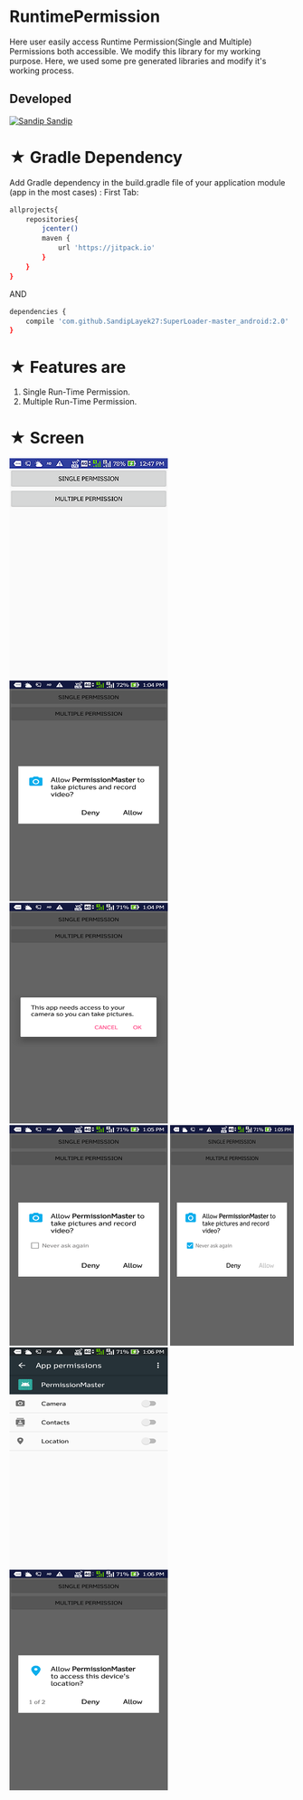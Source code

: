 # RuntimePermission
Here user easily access Runtime Permission(Single and Multiple) Permissions both accessible. 
We modify this library for my working purpose.
Here, we used some pre generated libraries and modify it's working process.
## Developed
[![Sandip](https://avatars1.githubusercontent.com/u/31722942?v=4&u=18643bfaaba26114584d27693e9891db26bcb582&s=39) Sandip](https://github.com/SandipLayek27)  
# ★ Gradle Dependency
Add Gradle dependency in the build.gradle file of your application module (app in the most cases) :
First Tab:

```sh
allprojects{
    repositories{
        jcenter()
        maven {
            url 'https://jitpack.io'
        }
    }
}
```

AND

```sh
dependencies {
    compile 'com.github.SandipLayek27:SuperLoader-master_android:2.0'
}
```

# ★ Features are
1. Single Run-Time Permission.
2. Multiple Run-Time Permission.

# ★ Screen
![alt text](https://raw.githubusercontent.com/SandipLayek27/RuntimePermission/master/app/src/main/assets/p1.png)
![alt text](https://raw.githubusercontent.com/SandipLayek27/RuntimePermission/master/app/src/main/assets/p2.png)
![alt text](https://raw.githubusercontent.com/SandipLayek27/RuntimePermission/master/app/src/main/assets/p3.png)
![alt text](https://raw.githubusercontent.com/SandipLayek27/RuntimePermission/master/app/src/main/assets/p4.png)
![alt text](https://raw.githubusercontent.com/SandipLayek27/RuntimePermission/master/app/src/main/assets/p5.png)
![alt text](https://raw.githubusercontent.com/SandipLayek27/RuntimePermission/master/app/src/main/assets/p6.png)
![alt text](https://raw.githubusercontent.com/SandipLayek27/RuntimePermission/master/app/src/main/assets/pm1.png)
